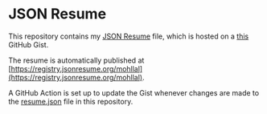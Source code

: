 # JSON Resume

This repository contains my [JSON Resume](https://jsonresume.org/) file, which is hosted on a [this](https://gist.github.com/mohllal/b49f8b860926c37e6e1f0601c65b88d3) GitHub Gist.

The resume is automatically published at [https://registry.jsonresume.org/mohllal](https://registry.jsonresume.org/mohllal).

A GitHub Action is set up to update the Gist whenever changes are made to the [resume.json](./resume.json) file in this repository.
